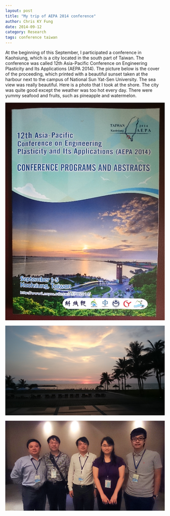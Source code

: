 ```yaml
---
layout: post
title: "My trip of AEPA 2014 conference"
author: Chris KY Fung
date: 2014-09-12
category: Research
tags: conference taiwan
---
```


At the beginning of this September, I participated a conference in Kaohsiung, which is a city located in the south part of Taiwan. The conference was called 12th Asia-Pacific Conference on Engineering Plasticity and Its Applications (AEPA 2014). The picture below is the cover of the proceeding, which printed with a beautiful sunset taken at the harbour next to the campus of National Sun Yat-Sen University. The sea view was really beautiful. Here is a photo that I took at the shore. The city was quite good except the weather was too hot every day. There were yummy seafood and fruits, such as pineapple and watermelon.

![AEPA 2014 conference](/images/20140912_AEPA.jpg)

![Sunset at the harbour next to the campus of National Sun Yat-Sen University](/images/20140902_181800_seaview.jpg)

![Team Photo](/images/2014_APEA_team_photo.jpg)